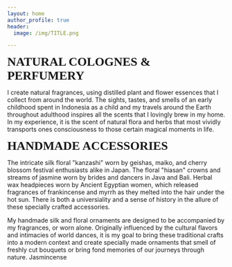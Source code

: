 ```yaml
---
layout: home
author_profile: true
header: 
  image: /img/TITLE.png

---
```


<span style="color: #f2cf4; font-family: Babas; font-size: 2em;">**NATURAL COLOGNES & PERFUMERY**</span> 

>
 I create natural fragrances, using distilled plant and flower essences that I collect from around the world. The sights, tastes, and smells of an early childhood spent in Indonesia as a child and my travels around the Earth throughout adulthood inspires all the scents that I lovingly brew in my home. In my experience, it is the scent of natural flora and herbs that most vividly transports ones consciousness to those certain magical moments in life. 
 
<span style="color: #f2cf4; font-family: Babas; font-size: 2em;">**HANDMADE ACCESSORIES**</span> 

>
 The intricate silk floral "kanzashi" worn by geishas, maiko, and cherry blossom festival enthusiasts alike in Japan. The floral "hiasan" crowns and streams of jasmine worn by brides and dancers in Java and Bali. Herbal wax headpieces worn by Ancient Egyptian women, which released fragrances of frankincense and myrrh as they melted into the hair under the hot sun. There is both a universiality and a sense of history in the allure of these specially crafted accessories. 
>
 My handmade silk and floral ornaments are designed to be accompanied by my fragrances, or worn alone. Originally influenced by the cultural flavors and intimacies of world dances, it is my goal to bring these traditional crafts into a modern context and create specially made ornaments that smell of freshly cut bouquets or bring fond memories of our journeys through nature.
Jasmincense

